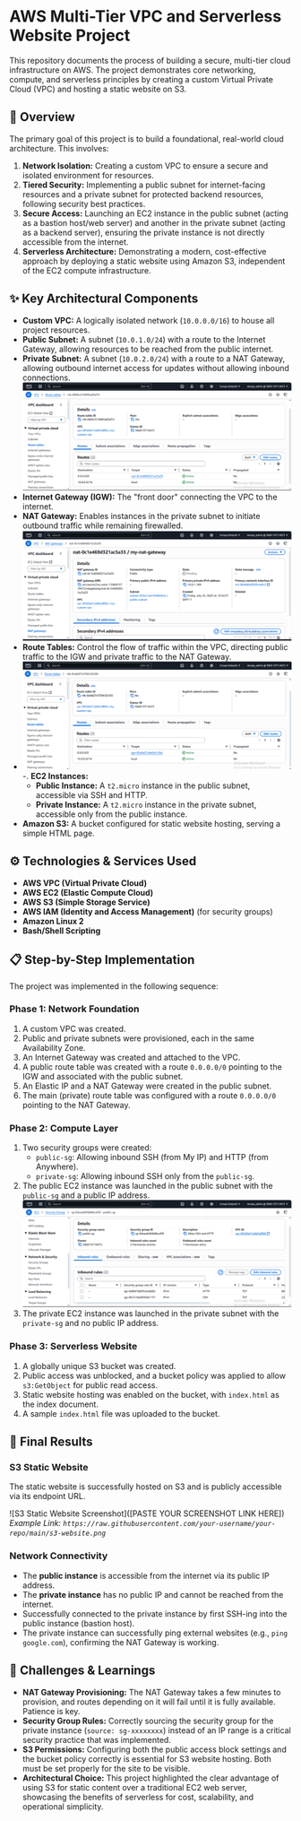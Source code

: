 # AWS Multi-Tier VPC and Serverless Website Project

This repository documents the process of building a secure, multi-tier cloud infrastructure on AWS. The project demonstrates core networking, compute, and serverless principles by creating a custom Virtual Private Cloud (VPC) and hosting a static website on S3.

## 🚀 Overview

The primary goal of this project is to build a foundational, real-world cloud architecture. This involves:

1.  **Network Isolation:** Creating a custom VPC to ensure a secure and isolated environment for resources.
2.  **Tiered Security:** Implementing a public subnet for internet-facing resources and a private subnet for protected backend resources, following security best practices.
3.  **Secure Access:** Launching an EC2 instance in the public subnet (acting as a bastion host/web server) and another in the private subnet (acting as a backend server), ensuring the private instance is not directly accessible from the internet.
4.  **Serverless Architecture:** Demonstrating a modern, cost-effective approach by deploying a static website using Amazon S3, independent of the EC2 compute infrastructure.

## ✨ Key Architectural Components

-   **Custom VPC:** A logically isolated network (`10.0.0.0/16`) to house all project resources.
-   **Public Subnet:** A subnet (`10.0.1.0/24`) with a route to the Internet Gateway, allowing resources to be reached from the public internet.
-   **Private Subnet:** A subnet (`10.0.2.0/24`) with a route to a NAT Gateway, allowing outbound internet access for updates without allowing inbound connections.
![VPC with a public subnet that can communicate with the internet and a private subnet that is firewalled but can get updates](https://github.com/Tooddlez/created-a-custom-vpc-with-public-and-private-subnets-to-host-a-static-website/blob/main/VPC%20with%20a%20public%20subnet%20that%20can%20communicate%20with%20the%20internet%20and%20a%20private%20subnet%20that%20is%20firewalled%20but%20can%20get%20updates..PNG)
-   **Internet Gateway (IGW):** The "front door" connecting the VPC to the internet.
-   **NAT Gateway:** Enables instances in the private subnet to initiate outbound traffic while remaining firewalled.
  ![NAT Gateaway](https://github.com/Tooddlez/created-a-custom-vpc-with-public-and-private-subnets-to-host-a-static-website/blob/main/NAT%20Gateaway.PNG)
-   **Route Tables:** Control the flow of traffic within the VPC, directing public traffic to the IGW and private traffic to the NAT Gateway.
-  ![Route Tables](https://github.com/Tooddlez/created-a-custom-vpc-with-public-and-private-subnets-to-host-a-static-website/blob/main/Route%20Table.PNG)
-.  **EC2 Instances:**
    -   **Public Instance:** A `t2.micro` instance in the public subnet, accessible via SSH and HTTP.
    -   **Private Instance:** A `t2.micro` instance in the private subnet, accessible only from the public instance.
-   **Amazon S3:** A bucket configured for static website hosting, serving a simple HTML page.

## ⚙️ Technologies & Services Used

-   **AWS VPC (Virtual Private Cloud)**
-   **AWS EC2 (Elastic Compute Cloud)**
-   **AWS S3 (Simple Storage Service)**
-   **AWS IAM (Identity and Access Management)** (for security groups)
-   **Amazon Linux 2**
-   **Bash/Shell Scripting**

## 📋 Step-by-Step Implementation

The project was implemented in the following sequence:

### Phase 1: Network Foundation
1.  A custom VPC was created.
2.  Public and private subnets were provisioned, each in the same Availability Zone.
3.  An Internet Gateway was created and attached to the VPC.
4.  A public route table was created with a route `0.0.0.0/0` pointing to the IGW and associated with the public subnet.
5.  An Elastic IP and a NAT Gateway were created in the public subnet.
6.  The main (private) route table was configured with a route `0.0.0.0/0` pointing to the NAT Gateway.

### Phase 2: Compute Layer
1.  Two security groups were created:
    -   `public-sg`: Allowing inbound SSH (from My IP) and HTTP (from Anywhere).
    -   `private-sg`: Allowing inbound SSH only from the `public-sg`.
2.  The public EC2 instance was launched in the public subnet with the `public-sg` and a public IP address.
   ![Private Security Group](https://github.com/Tooddlez/created-a-custom-vpc-with-public-and-private-subnets-to-host-a-static-website/blob/main/Public%20Security%20Group.PNG)
3.  The private EC2 instance was launched in the private subnet with the `private-sg` and no public IP address.

### Phase 3: Serverless Website
1.  A globally unique S3 bucket was created.
2.  Public access was unblocked, and a bucket policy was applied to allow `s3:GetObject` for public read access.
3.  Static website hosting was enabled on the bucket, with `index.html` as the index document.
4.  A sample `index.html` file was uploaded to the bucket.

## 📸 Final Results

### S3 Static Website

The static website is successfully hosted on S3 and is publicly accessible via its endpoint URL.

![S3 Static Website Screenshot]([PASTE YOUR SCREENSHOT LINK HERE])
*Example Link: `https://raw.githubusercontent.com/your-username/your-repo/main/s3-website.png`*

### Network Connectivity

-   The **public instance** is accessible from the internet via its public IP address.
-   The **private instance** has no public IP and cannot be reached from the internet.
-   Successfully connected to the private instance by first SSH-ing into the public instance (bastion host).
-   The private instance can successfully ping external websites (e.g., `ping google.com`), confirming the NAT Gateway is working.

## 🤔 Challenges & Learnings

-   **NAT Gateway Provisioning:** The NAT Gateway takes a few minutes to provision, and routes depending on it will fail until it is fully available. Patience is key.
-   **Security Group Rules:** Correctly sourcing the security group for the private instance (`source: sg-xxxxxxxx`) instead of an IP range is a critical security practice that was implemented.
-   **S3 Permissions:** Configuring both the public access block settings and the bucket policy correctly is essential for S3 website hosting. Both must be set properly for the site to be visible.
-   **Architectural Choice:** This project highlighted the clear advantage of using S3 for static content over a traditional EC2 web server, showcasing the benefits of serverless for cost, scalability, and operational simplicity.

